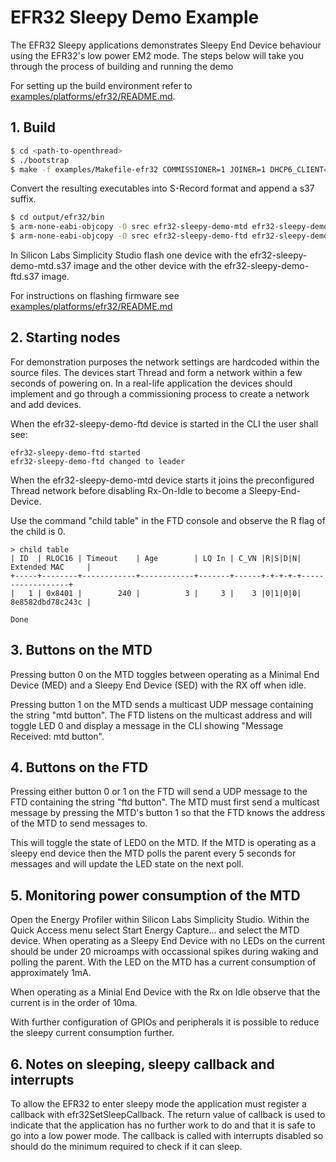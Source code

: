
# EFR32 Sleepy Demo Example

The EFR32 Sleepy applications demonstrates Sleepy End Device behaviour using
the EFR32's low power EM2 mode. The steps below will take you through the
process of building and running the demo

For setting up the build environment refer to [examples/platforms/efr32/README.md](../README.md).


## 1. Build

```bash
$ cd <path-to-openthread>
$ ./bootstrap
$ make -f examples/Makefile-efr32 COMMISSIONER=1 JOINER=1 DHCP6_CLIENT=1 DHCP6_SERVER=1 BOARD=BRD4161A
```

Convert the resulting executables into S-Record format and append a s37 suffix.

```bash
$ cd output/efr32/bin
$ arm-none-eabi-objcopy -O srec efr32-sleepy-demo-mtd efr32-sleepy-demo-mtd.s37
$ arm-none-eabi-objcopy -O srec efr32-sleepy-demo-ftd efr32-sleepy-demo-ftd.s37
```

In Silicon Labs Simplicity Studio flash one device with the efr32-sleepy-demo-mtd.s37
image and the other device with the efr32-sleepy-demo-ftd.s37 image.

For instructions on flashing firmware see [examples/platforms/efr32/README.md](../README.md#flash-binaries)


## 2. Starting nodes

For demonstration purposes the network settings are hardcoded within the source files.
The devices start Thread and form a network within a few seconds of powering on. In a real-life
application the devices should implement and go through a commissioning process to create
a network and add devices.

When the efr32-sleepy-demo-ftd device is started in the CLI the user shall see:

```
efr32-sleepy-demo-ftd started
efr32-sleepy-demo-ftd changed to leader
```

When the efr32-sleepy-demo-mtd device starts it joins the preconfigured Thread network
before disabling Rx-On-Idle to become a Sleepy-End-Device.

Use the command "child table" in the FTD console and observe the R flag of the child is 0.

```
> child table
| ID  | RLOC16 | Timeout    | Age        | LQ In | C_VN |R|S|D|N| Extended MAC     |
+-----+--------+------------+------------+-------+------+-+-+-+-+------------------+
|   1 | 0x8401 |        240 |          3 |     3 |    3 |0|1|0|0| 8e8582dbd78c243c |

Done
```


## 3. Buttons on the MTD

Pressing button 0 on the MTD toggles between operating as a Minimal End Device (MED) and
a Sleepy End Device (SED) with the RX off when idle.

Pressing button 1 on the MTD sends a multicast UDP message containing the
string "mtd button".  The FTD listens on the multicast address and will toggle
LED 0 and display a message in the CLI showing "Message Received: mtd button".

## 4. Buttons on the FTD

Pressing either button 0 or 1 on the FTD will send a UDP message to the FTD containing the string
"ftd button". The MTD must first send a multicast message by pressing the MTD's button 1 so that
the FTD knows the address of the MTD to send messages to.

This will toggle the state of LED0 on the MTD.  If the MTD is operating as a sleepy end device then
the MTD polls the parent every 5 seconds for messages and will update the LED state on the
next poll.

## 5. Monitoring power consumption of the MTD

Open the Energy Profiler within Silicon Labs Simplicity Studio.  Within the Quick Access menu
select Start Energy Capture... and select the MTD device.  When operating as a Sleepy End Device
with no LEDs on the current should be under 20 microamps with occassional spikes during waking
and polling the parent.  With the LED on the MTD has a current consumption of approximately 1mA.

When operating as a Minial End Device with the Rx on Idle observe that the current is in the order
of 10ma.

With further configuration of GPIOs and peripherals it is possible to reduce the sleepy current
consumption further.

## 6. Notes on sleeping, sleepy callback and interrupts

To allow the EFR32 to enter sleepy mode the application must register a callback with efr32SetSleepCallback.
The return value of callback is used to indicate that the application has no further work to do and that
it is safe to go into a low power mode.  The callback is called with interrupts disabled so should do
the minimum required to check if it can sleep.

